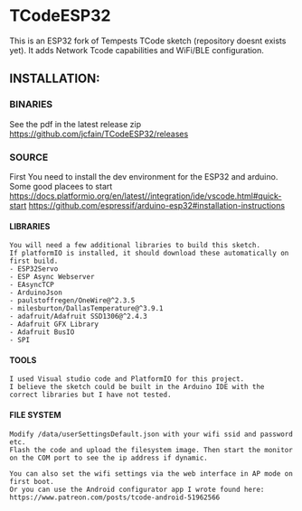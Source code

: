 # TCodeESP32
This is an ESP32 fork of Tempests TCode sketch (repository doesnt exists yet). It adds Network Tcode capabilities and WiFi/BLE configuration.

## INSTALLATION:
  ### BINARIES
  See the pdf in the latest release zip https://github.com/jcfain/TCodeESP32/releases
  ### SOURCE
  First You need to install the dev environment for the ESP32 and arduino.
  Some good placees to start https://docs.platformio.org/en/latest//integration/ide/vscode.html#quick-start
  https://github.com/espressif/arduino-esp32#installation-instructions
  #### LIBRARIES 
    You will need a few additional libraries to build this sketch. 
    If platformIO is installed, it should download these automatically on first build.
    - ESP32Servo
    - ESP Async Webserver
    - EAsyncTCP
    - ArduinoJson
    - paulstoffregen/OneWire@^2.3.5
    - milesburton/DallasTemperature@^3.9.1
    - adafruit/Adafruit SSD1306@^2.4.3
    - Adafruit GFX Library
    - Adafruit BusIO
    - SPI
  
  #### TOOLS
    I used Visual studio code and PlatformIO for this project.
    I believe the sketch could be built in the Arduino IDE with the correct libraries but I have not tested.
    
  #### FILE SYSTEM
    Modify /data/userSettingsDefault.json with your wifi ssid and password etc.
    Flash the code and upload the filesystem image. Then start the monitor on the COM port to see the ip address if dynamic.
    
    You can also set the wifi settings via the web interface in AP mode on first boot.
    Or you can use the Android configurator app I wrote found here:
    https://www.patreon.com/posts/tcode-android-51962566
